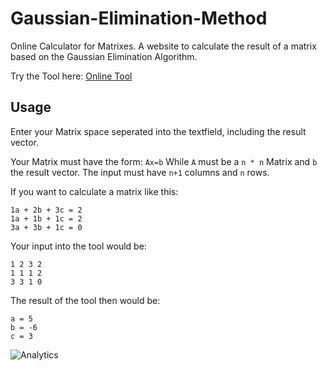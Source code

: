 # Gaussian-Elimination-Method
Online Calculator for Matrixes. A website to calculate the result of a matrix based on the Gaussian Elimination Algorithm.

Try the Tool here:
[Online Tool](https://rawgit.com/xremix/Gaussian-Elimination-Method/master/gaussian-elimination.html)

## Usage
Enter your Matrix space seperated into the textfield, including the result vector.

Your Matrix must have the form:
`Ax=b`
While `A` must be a `n * n` Matrix and `b` the result vector. 
The input must have `n+1` columns and `n` rows.

If you want to calculate a matrix like this:
```
1a + 2b + 3c = 2
1a + 1b + 1c = 2
3a + 3b + 1c = 0
```

Your input into the tool would be:
```
1 2 3 2
1 1 1 2
3 3 1 0
```

The result of the tool then would be:
```
a = 5
b = -6
c = 3
```


![Analytics](https://ga-beacon.appspot.com/UA-40522413-9/Gaussian-Elimination-Method/readme?pixel)

